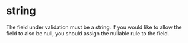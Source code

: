 # string

The field under validation must be a string. If you would like to allow the field to also be null, you should assign the nullable rule to the field.
